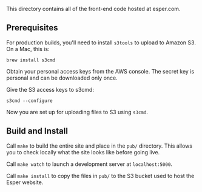 This directory contains all of the front-end code hosted at esper.com.

Prerequisites
-------------

For production builds, you'll need to install `s3tools` to upload to
Amazon S3. On a Mac, this is:
```
brew install s3cmd
```

Obtain your personal access keys from the AWS console. The secret key
is personal and can be downloaded only once.

Give the S3 access keys to s3cmd:
```
s3cmd --configure
```

Now you are set up for uploading files to S3 using `s3cmd`.

Build and Install
-----------------

Call `make` to build the entire site and place in the `pub/` directory. This
allows you to check locally what the site looks like before going live.

Call `make watch` to launch a development server at `localhost:5000`.

Call `make install` to copy the files in `pub/` to the S3 bucket used to host
the Esper website.
